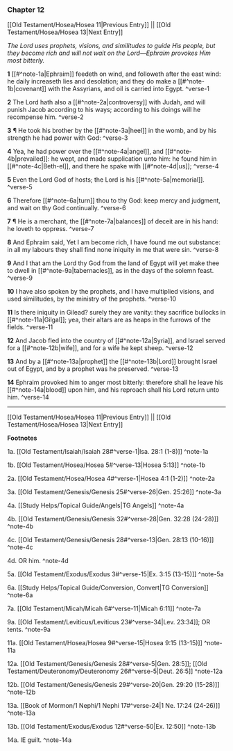 ### Chapter 12

[[Old Testament/Hosea/Hosea 11|Previous Entry]]  ||  [[Old Testament/Hosea/Hosea 13|Next Entry]]

*The Lord uses prophets, visions, and similitudes to guide His people, but they become rich and will not wait on the Lord—Ephraim provokes Him most bitterly.*

**1**  [[#^note-1a|Ephraim]] feedeth on wind, and followeth after the east wind: he daily increaseth lies and desolation; and they do make a [[#^note-1b|covenant]] with the Assyrians, and oil is carried into Egypt. ^verse-1

**2**  The Lord hath also a [[#^note-2a|controversy]] with Judah, and will punish Jacob according to his ways; according to his doings will he recompense him. ^verse-2

**3**  ¶ He took his brother by the [[#^note-3a|heel]] in the womb, and by his strength he had power with God: ^verse-3

**4**  Yea, he had power over the [[#^note-4a|angel]], and [[#^note-4b|prevailed]]: he wept, and made supplication unto him: he found him in [[#^note-4c|Beth-el]], and there he spake with [[#^note-4d|us]]; ^verse-4

**5**  Even the Lord God of hosts; the Lord is his [[#^note-5a|memorial]]. ^verse-5

**6**  Therefore [[#^note-6a|turn]] thou to thy God: keep mercy and judgment, and wait on thy God continually. ^verse-6

**7**  ¶ He is a merchant, the [[#^note-7a|balances]] of deceit are in his hand: he loveth to oppress. ^verse-7

**8**  And Ephraim said, Yet I am become rich, I have found me out substance: in all my labours they shall find none iniquity in me that were sin. ^verse-8

**9**  And I that am the Lord thy God from the land of Egypt will yet make thee to dwell in [[#^note-9a|tabernacles]], as in the days of the solemn feast. ^verse-9

**10**  I have also spoken by the prophets, and I have multiplied visions, and used similitudes, by the ministry of the prophets. ^verse-10

**11**  Is there iniquity in Gilead? surely they are vanity: they sacrifice bullocks in [[#^note-11a|Gilgal]]; yea, their altars are as heaps in the furrows of the fields. ^verse-11

**12**  And Jacob fled into the country of [[#^note-12a|Syria]], and Israel served for a [[#^note-12b|wife]], and for a wife he kept sheep. ^verse-12

**13**  And by a [[#^note-13a|prophet]] the [[#^note-13b|Lord]] brought Israel out of Egypt, and by a prophet was he preserved. ^verse-13

**14**  Ephraim provoked him to anger most bitterly: therefore shall he leave his [[#^note-14a|blood]] upon him, and his reproach shall his Lord return unto him. ^verse-14


---
[[Old Testament/Hosea/Hosea 11|Previous Entry]]  ||  [[Old Testament/Hosea/Hosea 13|Next Entry]]


**Footnotes**


1a. [[Old Testament/Isaiah/Isaiah 28#^verse-1|Isa. 28:1 (1-8)]] ^note-1a

1b. [[Old Testament/Hosea/Hosea 5#^verse-13|Hosea 5:13]] ^note-1b

2a. [[Old Testament/Hosea/Hosea 4#^verse-1|Hosea 4:1 (1-2)]] ^note-2a

3a. [[Old Testament/Genesis/Genesis 25#^verse-26|Gen. 25:26]] ^note-3a

4a. [[Study Helps/Topical Guide/Angels|TG Angels]] ^note-4a

4b. [[Old Testament/Genesis/Genesis 32#^verse-28|Gen. 32:28 (24-28)]] ^note-4b

4c. [[Old Testament/Genesis/Genesis 28#^verse-13|Gen. 28:13 (10-16)]] ^note-4c

4d. OR him. ^note-4d

5a. [[Old Testament/Exodus/Exodus 3#^verse-15|Ex. 3:15 (13-15)]] ^note-5a

6a. [[Study Helps/Topical Guide/Conversion, Convert|TG Conversion]] ^note-6a

7a. [[Old Testament/Micah/Micah 6#^verse-11|Micah 6:11]] ^note-7a

9a. [[Old Testament/Leviticus/Leviticus 23#^verse-34|Lev. 23:34]]; OR tents.  ^note-9a

11a. [[Old Testament/Hosea/Hosea 9#^verse-15|Hosea 9:15 (13-15)]] ^note-11a

12a. [[Old Testament/Genesis/Genesis 28#^verse-5|Gen. 28:5]]; [[Old Testament/Deuteronomy/Deuteronomy 26#^verse-5|Deut. 26:5]] ^note-12a

12b. [[Old Testament/Genesis/Genesis 29#^verse-20|Gen. 29:20 (15-28)]] ^note-12b

13a. [[Book of Mormon/1 Nephi/1 Nephi 17#^verse-24|1 Ne. 17:24 (24-26)]] ^note-13a

13b. [[Old Testament/Exodus/Exodus 12#^verse-50|Ex. 12:50]] ^note-13b

14a. IE guilt. ^note-14a